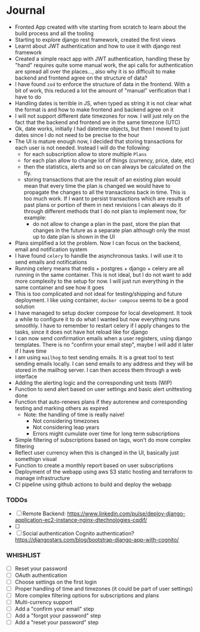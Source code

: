 # Journal

- Fronted App created with vite starting from scratch to learn about the build
  process and all the tooling
- Starting to explore django rest framework, created the first views
- Learnt about JWT authentication and how to use it with django rest framework
- Created a simple react app with JWT authentication, handling these by "hand"
  requires quite some manual work, the api calls for authentication are spread
  all over the places..., also why it is so difficult to make backend and
  frontend agree on the structure of data?
- I have found `zod` to enforce the structure of data in the frontend. With a
  bit of work, this reduced a lot the amount of "manual" verification that I
  have to do
- Handling dates is terrible in JS, when typed as string it is not clear what
  the format is and how to make frontend and backend agree on it
- I will not support different date timezones for now. I will just rely on the
  fact that the backend and frontend are in the same timezone (UTC)
- Ok, date works, initially I had datetime objects, but then I moved to just
  dates since I do not need to be precise to the hour
- The UI is mature enough now, I decided that storing transactions for each user
  is not needed. Instead I will do the following:
  - for each subscription allow to store multiple `Plans`
  - for each plan allow to change lot of things (currency, price, date, etc)
  - then the statistics, alerts and so on can always be calculated on the fly.
  - storing transactions that are the result of an existing plan would mean that
    every time the plan is changed we would have to propagate the changes to all
    the transactions back in time. This is too much work. If I want to persist
    transactions which are results of past plans or portion of them in next
    revisions I can always do it through different methods that I do not plan to
    implement now, for example:
    - do not allow to change a plan in the past, store the plan that changes in
      the future as a separate plan although only the most up to date plan is
      shown in the UI
- Plans simplified a lot the problem. Now I can focus on the backend, email and
  notification system
- I have found `celery` to handle the asynchronous tasks. I will use it to send
  emails and notifications
- Running celery means that redis + postgres + django + celery are all running
  in the same container. This is not ideal, but I do not want to add more
  complexity to the setup for now. I will just run everything in the same
  container and see how it goes
- This is too complicated and not ideal for testing/shipping and future
  deployment. I like using container, `docker compose` seems to be a good
  solution
- I have managed to setup docker compose for local development. It took a while
  to configure it to do what I wanted but now everything runs smoothly. I have
  to remember to restart celery if I apply changes to the tasks, since it does
  not have hot reload like for django
- I can now send confirmation emails when a user registers, using django
  templates. There is no "confirm your email step", maybe I will add it later if
  I have time
- I am using `mailhog` to test sending emails. It is a great tool to test
  sending emails locally. I can send emails to any address and they will be
  stored in the mailhog server. I can then access them through a web interface
- Adding the alerting logic and the corresponding unit tests (WIP)
- Function to send alert based on user settings and basic alert unittesting done
- Function that auto-renews plans if they autorenew and corresponding testing
  and marking others as expired
  - Note: the handling of time is really naive!
    - Not considering timezones
    - Not considering leap years
    - Errors might cumulate over time for long term subscriptions
- Simple filtering of subscriptions based on tags, won't do more complex
  filtering
- Reflect user currency when this is changed in the UI, basically just somethign
  visual
- Function to create a monthly report based on user subscriptions
- Deployment of the webapp using aws S3 static hosting and terraform to manage
  infrastructure
- CI pipeline using github actions to build and deploy the webapp

### TODOs
- [ ] Remote Backend: https://www.linkedin.com/pulse/deploy-django-application-ec2-instance-nginx-dtechnologies-cqdif/
- [ ]
- [ ] Social authentication Cognito authentication? https://djangostars.com/blog/bootstrap-django-app-with-cognito/

### WHISHLIST

- [ ] Reset your password
- [ ] OAuth authentication
- [ ] Choose settings on the first login
- [ ] Proper handling of time and timezones (it could be part of user settings)
- [ ] More complex filtering options for subscriptions and plans
- [ ] Multi-currency support
- [ ] Add a "confirm your email" step
- [ ] Add a "forgot your password" step
- [ ] Add a "reset your password" step
